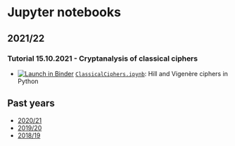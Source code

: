 # Jupyter notebooks

## 2021/22

### Tutorial 15.10.2021 - Cryptanalysis of classical ciphers

* [![Launch in Binder](https://mybinder.org/badge.svg)](https://mybinder.org/v2/gh/jaanos/kirv/master?filepath=notebooks/ClassicalCiphers.ipynb) [`ClassicalCiphers.ipynb`](https://nbviewer.jupyter.org/github/jaanos/kirv/blob/master/notebooks/ClassicalCiphers.ipynb): Hill and Vigenère ciphers in Python

## Past years

* [2020/21](archive.md#202021)
* [2019/20](archive.md#201920)
* [2018/19](archive.md#201819)
